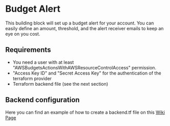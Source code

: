 # Budget Alert
This building block will set up a budget alert for your account. You can easily define an amount, threshold, and the alert receiver emails to keep an eye on you cost.

## Requirements
- You need a user with at least "AWSBudgetsActionsWithAWSResourceControlAccess" permission.
- "Access Key ID" and "Secret Access Key" for the authentication of the terraform provider
- Terraform backend file (see the next section)

## Backend configuration
Here you can find an example of how to create a backend.tf file on this [Wiki Page](https://github.com/meshcloud/building-blocks/wiki/%5BUser-Guide%5D-Setting-up-the-Backend-for-terraform-state#how-to-configure-backendtf-file-for-these-providers)